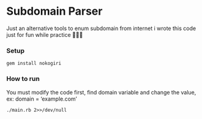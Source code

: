 # Subdomain Parser

Just an alternative tools to enum subdomain from internet
i wrote this code just for fun while practice 🤡🤡🤡

### Setup

~~~~~~~~~~~~~~~~~~~~~~~~~~~~~~~~~
gem install nokogiri
~~~~~~~~~~~~~~~~~~~~~~~~~~~~~~~~~

### How to run

You must modify the code first,
find domain variable and change the value, ex: domain = ‘example.com’

~~~~~~~~~~~~~~~~~~~~~~~~~~~~~~~~~
./main.rb 2>>/dev/null
~~~~~~~~~~~~~~~~~~~~~~~~~~~~~~~~~
